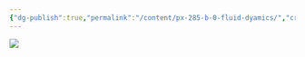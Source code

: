 ```yaml
---
{"dg-publish":true,"permalink":"/content/px-285-b-0-fluid-dyamics/","created":"2024-11-27T22:45:28.327+00:00","updated":"2024-11-27T22:45:31.095+00:00"}
---
```


<img src = 'https://www.thisiscolossal.com/wp-content/uploads/2018/12/agifcolossalflow2.gif'  class = 'banner'>

